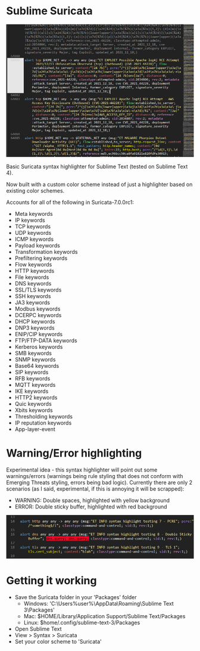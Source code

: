 # Sublime Suricata

![Alt text](/showcase.png)

Basic Suricata syntax highlighter for Sublime Text (tested on Sublime Text 4).

Now built with a custom color scheme instead of just a highlighter based on existing color schemes.

Accounts for all of the following in Suricata-7.0.0rc1:
- Meta keywords
- IP keywords
- TCP keywords
- UDP keywords
- ICMP keywords
- Payload keywords
- Transformation keywords
- Prefiltering keywords
- Flow keywords
- HTTP keywords
- File keywords
- DNS keywords
- SSL/TLS keywords
- SSH keywords
- JA3 keywords
- Modbus keywords
- DCERPC keywords
- DHCP keywords
- DNP3 keywords
- ENIP/CIP keywords
- FTP/FTP-DATA keywords
- Kerberos keywords
- SMB keywords
- SNMP keywords
- Base64 keywords
- SIP keywords
- RFB keywords
- MQTT keywords
- IKE keywords
- HTTP2 keywords
- Quic keywords
- Xbits keywords
- Thresholding keywords
- IP reputation keywords
- App-layer-event

# Warning/Error highlighting
Experimental idea - this syntax highlighter will point out some warnings/errors (warnings being rule styling that does not conform with Emerging Threats styling, errors being bad logic).  Currently there are only 2 scenarios (as I said, experimental, if this is annoying it will be scrapped):
- WARNING: Double spaces, highlighted with yellow background
- ERROR: Double sticky buffer, highlighted with red background

![Alt text](/double_buffer.png)

# Getting it working
- Save the Suricata folder in your 'Packages' folder
  - Windows: 'C:\Users\%user%\AppData\Roaming\Sublime Text 3\Packages'
  - Mac: $HOME/Library/Application Support/Sublime Text/Packages
  - Linux: $home/.config/sublime-text-3/Packages
- Open Sublime Text
- View > Syntax > Suricata
- Set your color scheme to 'Suricata'
